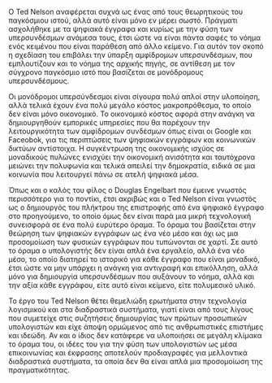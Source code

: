 O Ted Nelson αναφέρεται συχνά ως ένας από τους θεωρητικούς του
παγκόσμιου ιστού, αλλά αυτό είναι μόνο εν μέρει σωστό. Πράγματι
ασχολήθηκε με τα ψηφιακά έγγραφα και κυρίως με την φύση των
υπερσυνδέσμων ανάμεσα τους, έτσι ώστε να είναι πάντα σαφές το νόημα ενός
κειμένου που είναι παράθεση από άλλο κείμενο. Για αυτόν τον σκοπό η
σχεδίαση του επιβάλει την ύπαρξη αμφίδρομων υπερσυνδέσμων, που
εμπλουτίζουν και το νόημα της αρχικής πηγής, σε αντίθεση με τον σύγχρονο
παγκόσμιο ιστό που βασίζεται σε μονόδρομους υπερσυνδέσμους.

Οι μονόδρομοι υπερσύνδεσμοι είναι σίγουρα πολύ απλοί στην υλοποίηση,
αλλά τελικά έχουν ένα πολύ μεγάλο κόστος μακροπρόθεσμα, το οποίο δεν
είναι μόνο οικονομικό. Το οικονομικό κόστος αφορά στην ανάγκη να
δημιουργηθούν εμπορικές υπηρεσίες που θα παρέχουν την λειτουργικότητα
των αμφίδρομων συνδέσμων όπως είναι οι Google και Faceobok, για τις
περιπτώσεις των ψηφιακών εγγράφων και κοινωνικών δικτύων αντίστοιχα. Η
συγκέντρωση της οικονομικής ισχύος σε μοναδικούς πυλώνες ενισχύει την
οικονομική ανισότητα και ταυτόχρονα μειώνει την πολυφωνία και τελικά
απειλεί την δημοκρατία, ειδικά σε μια κοινωνία που λειτουργεί πάνω σε
ατελή ψηφιακά μέσα.

Όπως και ο καλός του φίλος ο Douglas Engelbart που έμεινε γνωστός
περισσότερο για το ποντίκι, έτσι ακριβώς και ο Ted Nelson είναι γνωστός
ως ο δημιουργός του πλήκτρου της επιστροφής από ένα ψηφιακό έγγραφο στο
προηγούμενο, το οποίο όμως δεν είναι παρά μια μικρή τεχνολογική
συνεισφορά σε ένα πολύ ευρύτερο όραμα. Το όραμα του βασίζεται στην
θεώρηση των ψηφιακών εγγράφων ως ένα νέο μέσο και όχι ως μια προσομοίωση
των φυσικών εγγράφων που τυπώνονται σε χαρτί. Σε αυτό το όραμα ο
υπολογιστής δεν είναι απλά ένα εργαλείο, αλλά ένα νέο μέσο, το οποίο
διατηρεί το ιστορικό για κάθε έγγραφο που είναι μοναδικό, έτσι ώστε να
μην υπάρχει η ανάγκη για αντιγραφή και επικόλληση, αλλά μόνο για
δημιουργία υπερσυνδέσμων που αυξάνουν το νόημα, αλλά και την αξία κάθε
εγγράφου, είτε αυτό είναι κείμενο, είτε πολυμεσικό υλικό.

Το έργο του Ted Nelson θέτει θεμελιώδη ερωτήματα στην τεχνολογία
λογισμικού και στα διαδραστικά συστήματα, γιατί είναι από τους λίγους
που συμετείχε στις συζητήσεις δημιουργίας των πρώτων προσωπικών
υπολογιστών και είχε άποψη ορμώμενος από τις ανθρωπιστικές επιστήμες και
ιδεώδη. Αν και ο ίδιος δεν κατάφερε να υλοποιήσει σε μεγάλη κλίμακα το
όραμα του, οι ιδέες του για την φύση των υπολογιστών ως μέσα
επικοινωνίας και έκφρασης αποτελούν προδιαγραφές για μελλοντικά
διαδραστικά συστήματα, τα οποία δεν θα είναι απλά μια προσομοίωση της
πραγματικότητας.
